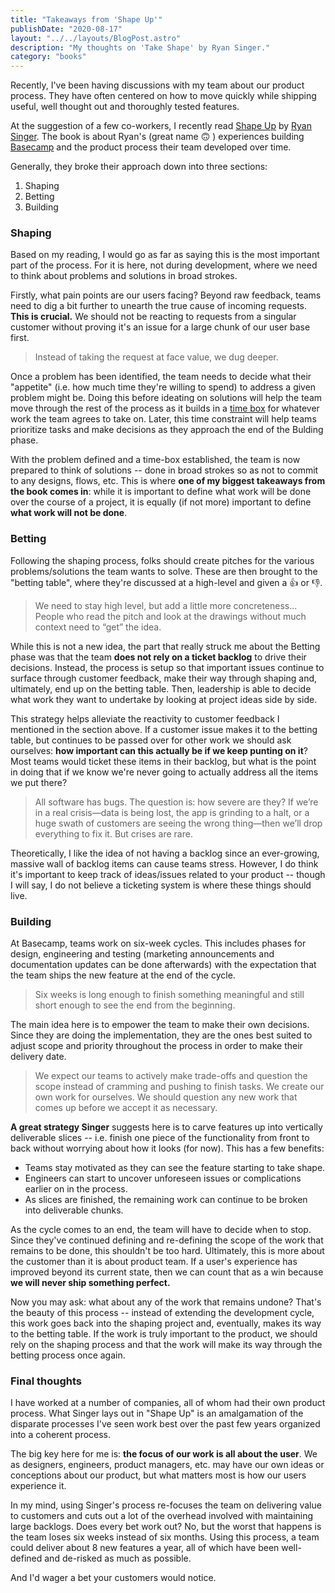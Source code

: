 ```yaml
---
title: "Takeaways from 'Shape Up'"
publishDate: "2020-08-17"
layout: "../../layouts/BlogPost.astro"
description: "My thoughts on 'Take Shape' by Ryan Singer."
category: "books"
---
```


Recently, I've been having discussions with my team about our product process. They have often centered on how to move quickly while shipping useful, well thought out and thoroughly tested features.

At the suggestion of a few co-workers, I recently read [Shape Up](https://basecamp.com/shapeup) by [Ryan Singer](https://twitter.com/rjs). The book is about Ryan's (great name 🙃 ) experiences building [Basecamp](https://basecamp.com/) and the product process their team developed over time.

Generally, they broke their approach down into three sections:

1. Shaping
2. Betting
3. Building

### Shaping

Based on my reading, I would go as far as saying this is the most important part of the process. For it is here, not during development, where we need to think about problems and solutions in broad strokes.

Firstly, what pain points are our users facing? Beyond raw feedback, teams need to dig a bit further to unearth the true cause of incoming requests. **This is crucial.** We should not be reacting to requests from a singular customer without proving it's an issue for a large chunk of our user base first.

> Instead of taking the request at face value, we dug deeper.

Once a problem has been identified, the team needs to decide what their "appetite" (i.e. how much time they're willing to spend) to address a given problem might be. Doing this before ideating on solutions will help the team move through the rest of the process as it builds in a [time box](https://en.wikipedia.org/wiki/Timeboxing) for whatever work the team agrees to take on. Later, this time constraint will help teams prioritize tasks and make decisions as they approach the end of the Bulding phase.

With the problem defined and a time-box established, the team is now prepared to think of solutions -- done in broad strokes so as not to commit to any designs, flows, etc. This is where **one of my biggest takeaways from the book comes in**: while it is important to define what work will be done over the course of a project, it is equally (if not more) important to define **what work will not be done**.

### Betting

Following the shaping process, folks should create pitches for the various problems/solutions the team wants to solve. These are then brought to the "betting table", where they're discussed at a high-level and given a 👍 or 👎.

> We need to stay high level, but add a little more concreteness... People who read the pitch and look at the drawings without much context need to “get” the idea.

While this is not a new idea, the part that really struck me about the Betting phase was that the team **does not rely on a ticket backlog** to drive their decisions. Instead, the process is setup so that important issues continue to surface through customer feedback, make their way through shaping and, ultimately, end up on the betting table. Then, leadership is able to decide what work they want to undertake by looking at project ideas side by side.

This strategy helps alleviate the reactivity to customer feedback I mentioned in the section above. If a customer issue makes it to the betting table, but continues to be passed over for other work we should ask ourselves: **how important can this actually be if we keep punting on it**? Most teams would ticket these items in their backlog, but what is the point in doing that if we know we're never going to actually address all the items we put there?

> All software has bugs. The question is: how severe are they? If we’re in a real crisis—data is being lost, the app is grinding to a halt, or a huge swath of customers are seeing the wrong thing—then we’ll drop everything to fix it. But crises are rare.

Theoretically, I like the idea of not having a backlog since an ever-growing, massive wall of backlog items can cause teams stress. However, I do think it's important to keep track of ideas/issues related to your product -- though I will say, I do not believe a ticketing system is where these things should live.

### Building

At Basecamp, teams work on six-week cycles. This includes phases for design, engineering and testing (marketing announcements and documentation updates can be done afterwards) with the expectation that the team ships the new feature at the end of the cycle.

> Six weeks is long enough to finish something meaningful and still short enough to see the end from the beginning.

The main idea here is to empower the team to make their own decisions. Since they are doing the implementation, they are the ones best suited to adjust scope and priority throughout the process in order to make their delivery date.

> We expect our teams to actively make trade-offs and question the scope instead of cramming and pushing to finish tasks. We create our own work for ourselves. We should question any new work that comes up before we accept it as necessary.

**A great strategy Singer** suggests here is to carve features up into vertically deliverable slices -- i.e. finish one piece of the functionality from front to back without worrying about how it looks (for now). This has a few benefits:

- Teams stay motivated as they can see the feature starting to take shape.
- Engineers can start to uncover unforeseen issues or complications earlier on in the process.
- As slices are finished, the remaining work can continue to be broken into deliverable chunks.

As the cycle comes to an end, the team will have to decide when to stop. Since they've continued defining and re-defining the scope of the work that remains to be done, this shouldn't be too hard. Ultimately, this is more about the customer than it is about product team. If a user's experience has improved beyond its current state, then we can count that as a win because **we will never ship something perfect.**

Now you may ask: what about any of the work that remains undone? That's the beauty of this process -- instead of extending the development cycle, this work goes back into the shaping project and, eventually, makes its way to the betting table. If the work is truly important to the product, we should rely on the shaping process and that the work will make its way through the betting process once again.

### Final thoughts

I have worked at a number of companies, all of whom had their own product process. What Singer lays out in "Shape Up" is an amalgamation of the disparate processes I've seen work best over the past few years organized into a coherent process.

The big key here for me is: **the focus of our work is all about the user**. We as designers, engineers, product managers, etc. may have our own ideas or conceptions about our product, but what matters most is how our users experience it.

In my mind, using Singer's process re-focuses the team on delivering value to customers and cuts out a lot of the overhead involved with maintaining large backlogs. Does every bet work out? No, but the worst that happens is the team loses six weeks instead of six months. Using this process, a team could deliver about 8 new features a year, all of which have been well-defined and de-risked as much as possible.

And I'd wager a bet your customers would notice.
